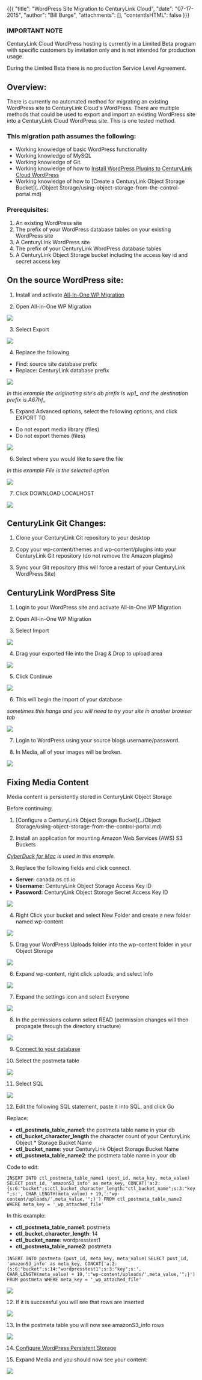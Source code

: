 {{{
  "title": "WordPress Site Migration to CenturyLink Cloud",
  "date": "07-17-2015",
  "author": "Bill Burge",
  "attachments": [],
  "contentIsHTML": false
}}}
### IMPORTANT NOTE

CenturyLink Cloud WordPress hosting is currently in a Limited Beta program with specific customers by invitation only and is not intended for production usage.

During the Limited Beta there is no production Service Level Agreement.

## Overview:

There is currently no automated method for migrating an existing WordPress site to CenturyLink Cloud's WordPress. There are multiple methods that could be used to export and import an existing WordPress site into a CenturyLink Cloud WordPress site. This is one tested method.

### This migration path assumes the following:

* Working knowledge of basic WordPress functionality
* Working knowledge of MySQL
* Working knowledge of Git.
* Working knowledge of how to [Install WordPress Plugins to CenturyLink Cloud WordPress](wordpress-plugin-installation.md)
* Working knowledge of how to [Create a CenturyLink Object Storage Bucket](../Object Storage/using-object-storage-from-the-control-portal.md)

### Prerequisites:

1.	An existing WordPress site
2.	The prefix of your WordPress database tables on your existing WordPress site
3.	A CenturyLink WordPress site
4.	The prefix of your CenturyLink WordPress database tables
5. A CenturyLink Object Storage bucket including the access key id and secret access key

## On the source WordPress site:

1. Install and activate [All-In-One WP Migration](https://wordpress.org/plugins/all-in-one-wp-migration/)

2. Open All-in-One WP Migration

  ![](../images/wp_site_migration/wp_site_migration_00.png)

3. Select Export

  ![](../images/wp_site_migration/wp_site_migration_01.png)

4. Replace the following

  * Find: source site database prefix
  * Replace: CenturyLink database prefix

  ![](../images/wp_site_migration/wp_site_migration_02.png)

  *In this example the originating site’s db prefix is wp1_ and the destination prefix is A67hf_*

5. Expand Advanced options, select the following options, and click EXPORT TO

  * Do not export media library (files)
  * Do not export themes (files)

  ![](../images/wp_site_migration/wp_site_migration_03.png)

6.	Select where you would like to save the file

  *In this example File is the selected option*

  ![](../images/wp_site_migration/wp_site_migration_04.png)

7.	Click DOWNLOAD LOCALHOST

  ![](../images/wp_site_migration/wp_site_migration_05.png)


## CenturyLink Git Changes:

1. Clone your CenturyLink Git repository to your desktop

2. Copy your wp-content/themes and wp-content/plugins into your CenturyLink Git repository (do not remove the Amazon plugins)

3. Sync your Git repository (this will force a restart of your CenturyLink WordPress Site)

## CenturyLink WordPress Site

1. Login to your WordPress site and activate All-in-One WP Migration

2. Open All-in-One WP Migration

3. Select Import

  ![](../images/wp_site_migration/wp_site_migration_06.png)

4. Drag your exported file into the Drag & Drop to upload area

  ![](../images/wp_site_migration/wp_site_migration_07.png)

5. Click Continue

  ![](../images/wp_site_migration/wp_site_migration_08.png)

6. This will begin the import of your database

  *sometimes this hangs and you will need to try your site in another browser tab*

  ![](../images/wp_site_migration/wp_site_migration_09.png)

7. Login to WordPress using your source blogs username/password.

8. In Media, all of your images will be broken.

  ![](../images/wp_site_migration/wp_site_migration_10.png)

## Fixing Media Content

  Media content is persistently stored in CenturyLink Object Storage

  Before continuing:

1. [Configure a CenturyLink Object Storage Bucket](../Object Storage/using-object-storage-from-the-control-portal.md)

2. Install an application for mounting Amazon Web Services (AWS) S3 Buckets

  _[CyberDuck for Mac](https://cyberduck.io) is used in this example._

3. Replace the following fields and click connect.

 * **Server:** canada.os.ctl.io
 * **Username:** CenturyLink Object Storage Access Key ID
 * **Password:** CenturyLink Object Storage Secret Access Key ID

  ![](../images/wp_site_migration/wp_site_migration_11.png)

4. Right Click your bucket and select New Folder and create a new folder named wp-content

  ![](../images/wp_site_migration/wp_site_migration_12.png)

5. Drag your WordPress Uploads folder into the wp-content folder in your Object Storage

  ![](../images/wp_site_migration/wp_site_migration_13.png)

6. Expand wp-content, right click uploads, and select Info

  ![](../images/wp_site_migration/wp_site_migration_14.png)

7. Expand the settings icon and select Everyone

  ![](../images/wp_site_migration/wp_site_migration_15.png)

8. In the permissions column select READ (permission changes will then propagate through the directory structure)

  ![](../images/wp_site_migration/wp_site_migration_16.png)

9. [Connect to your database](wordpress-database-access-with-external-tools.md)

10. Select the postmeta table

  ![](../images/wp_site_migration/wp_site_migration_17.png)

11.	Select SQL

  ![](../images/wp_site_migration/wp_site_migration_18.png)

12. Edit the following SQL statement, paste it into SQL, and click Go

  Replace:

  * **ctl\_postmeta\_table_name1**: the postmeta table name in your db
  * **ctl\_bucket\_character\_length** the character count of your CenturyLink Object * Storage Bucket Name
  * **ctl\_bucket\_name**: your CenturyLink Object Storage Bucket Name
  * **ctl\_postmeta\_table\_name2**: the postmeta table name in your db

  Code to edit:

  `INSERT INTO ctl_postmeta_table_name1 (post_id, meta_key, meta_value)`
  `SELECT post_id, 'amazonS3_info' as meta_key, CONCAT('a:2:{s:6:"bucket";s:ctl_bucket_character_length:"ctl_bucket_name";s:3:"key";s:', CHAR_LENGTH(meta_value) + 19,':"wp-content/uploads/',meta_value,'";}') FROM ctl_postmeta_table_name2 WHERE meta_key = '_wp_attached_file'`

  In this example:

  * **ctl\_postmeta\_table_name1**: postmeta
  * **ctl\_bucket\_character\_length**: 14
  * **ctl\_bucket\_name**: wordpresstest1
  * **ctl\_postmeta\_table\_name2**: postmeta

  `INSERT INTO postmeta (post_id, meta_key, meta_value)`
  `SELECT post_id, 'amazonS3_info' as meta_key, CONCAT('a:2:{s:6:"bucket";s:14:"wordpresstest1";s:3:"key";s:', CHAR_LENGTH(meta_value) + 19,':"wp-content/uploads/',meta_value,'";}') FROM postmeta WHERE meta_key = '_wp_attached_file'`

  ![](../images/wp_site_migration/wp_site_migration_19.png)

12. If it is successful you will see that rows are inserted

  ![](../images/wp_site_migration/wp_site_migration_20.png)

13. In the postmeta table you will now see amazonS3_info rows

  ![](../images/wp_site_migration/wp_site_migration_21.png)

14. [Configure WordPress Persistent Storage](wordpress-persistent-storage-configuration.md)

15. Expand Media and you should now see your content:

  ![](../images/wp_site_migration/wp_site_migration_22.png)
